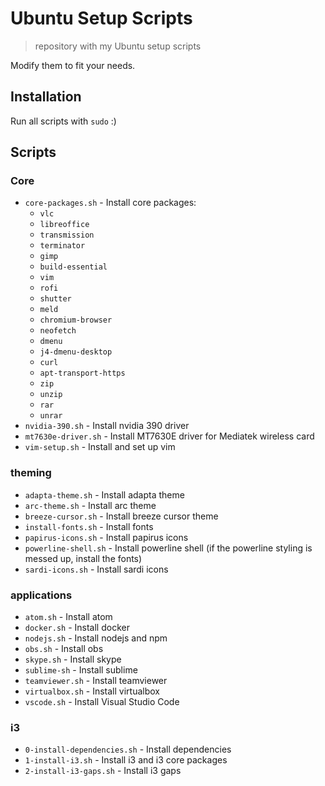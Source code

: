 # Ubuntu Setup Scripts

> repository with my Ubuntu setup scripts

Modify them to fit your needs.

## Installation

Run all scripts with `sudo` :)

## Scripts

### Core

-   `core-packages.sh` - Install core packages:
    -   `vlc`
    -   `libreoffice`
    -   `transmission`
    -   `terminator`
    -   `gimp`
    -   `build-essential`
    -   `vim`
    -   `rofi`
    -   `shutter`
    -   `meld`
    -   `chromium-browser`
    -   `neofetch`
    -   `dmenu`
    -   `j4-dmenu-desktop`
    -   `curl`
    -   `apt-transport-https`
    -   `zip`
    -   `unzip`
    -   `rar`
    -   `unrar`
-   `nvidia-390.sh` - Install nvidia 390 driver
-   `mt7630e-driver.sh` - Install MT7630E driver for Mediatek wireless card
-   `vim-setup.sh` - Install and set up vim


### theming

-   `adapta-theme.sh` - Install adapta theme
-   `arc-theme.sh` - Install arc theme
-   `breeze-cursor.sh` - Install breeze cursor theme
-   `install-fonts.sh` - Install fonts
-   `papirus-icons.sh` - Install papirus icons
-   `powerline-shell.sh` - Install powerline shell (if the powerline styling is messed up, install the fonts)
-   `sardi-icons.sh` - Install sardi icons

### applications

-   `atom.sh` - Install atom
-   `docker.sh` - Install docker
-   `nodejs.sh` - Install nodejs and npm
-   `obs.sh` - Install obs
-   `skype.sh` - Install skype
-   `sublime-sh` - Install sublime
-   `teamviewer.sh` - Install teamviewer
-   `virtualbox.sh` - Install virtualbox
-   `vscode.sh` - Install Visual Studio Code

### i3

-   `0-install-dependencies.sh` - Install dependencies
-   `1-install-i3.sh` - Install i3 and i3 core packages
-   `2-install-i3-gaps.sh` - Install i3 gaps
